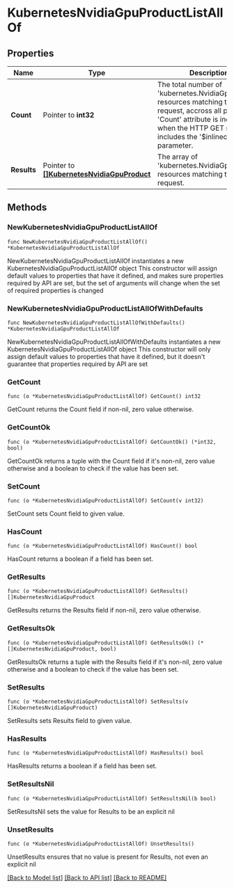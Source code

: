 # KubernetesNvidiaGpuProductListAllOf

## Properties

Name | Type | Description | Notes
------------ | ------------- | ------------- | -------------
**Count** | Pointer to **int32** | The total number of &#39;kubernetes.NvidiaGpuProduct&#39; resources matching the request, accross all pages. The &#39;Count&#39; attribute is included when the HTTP GET request includes the &#39;$inlinecount&#39; parameter. | [optional] 
**Results** | Pointer to [**[]KubernetesNvidiaGpuProduct**](KubernetesNvidiaGpuProduct.md) | The array of &#39;kubernetes.NvidiaGpuProduct&#39; resources matching the request. | [optional] 

## Methods

### NewKubernetesNvidiaGpuProductListAllOf

`func NewKubernetesNvidiaGpuProductListAllOf() *KubernetesNvidiaGpuProductListAllOf`

NewKubernetesNvidiaGpuProductListAllOf instantiates a new KubernetesNvidiaGpuProductListAllOf object
This constructor will assign default values to properties that have it defined,
and makes sure properties required by API are set, but the set of arguments
will change when the set of required properties is changed

### NewKubernetesNvidiaGpuProductListAllOfWithDefaults

`func NewKubernetesNvidiaGpuProductListAllOfWithDefaults() *KubernetesNvidiaGpuProductListAllOf`

NewKubernetesNvidiaGpuProductListAllOfWithDefaults instantiates a new KubernetesNvidiaGpuProductListAllOf object
This constructor will only assign default values to properties that have it defined,
but it doesn't guarantee that properties required by API are set

### GetCount

`func (o *KubernetesNvidiaGpuProductListAllOf) GetCount() int32`

GetCount returns the Count field if non-nil, zero value otherwise.

### GetCountOk

`func (o *KubernetesNvidiaGpuProductListAllOf) GetCountOk() (*int32, bool)`

GetCountOk returns a tuple with the Count field if it's non-nil, zero value otherwise
and a boolean to check if the value has been set.

### SetCount

`func (o *KubernetesNvidiaGpuProductListAllOf) SetCount(v int32)`

SetCount sets Count field to given value.

### HasCount

`func (o *KubernetesNvidiaGpuProductListAllOf) HasCount() bool`

HasCount returns a boolean if a field has been set.

### GetResults

`func (o *KubernetesNvidiaGpuProductListAllOf) GetResults() []KubernetesNvidiaGpuProduct`

GetResults returns the Results field if non-nil, zero value otherwise.

### GetResultsOk

`func (o *KubernetesNvidiaGpuProductListAllOf) GetResultsOk() (*[]KubernetesNvidiaGpuProduct, bool)`

GetResultsOk returns a tuple with the Results field if it's non-nil, zero value otherwise
and a boolean to check if the value has been set.

### SetResults

`func (o *KubernetesNvidiaGpuProductListAllOf) SetResults(v []KubernetesNvidiaGpuProduct)`

SetResults sets Results field to given value.

### HasResults

`func (o *KubernetesNvidiaGpuProductListAllOf) HasResults() bool`

HasResults returns a boolean if a field has been set.

### SetResultsNil

`func (o *KubernetesNvidiaGpuProductListAllOf) SetResultsNil(b bool)`

 SetResultsNil sets the value for Results to be an explicit nil

### UnsetResults
`func (o *KubernetesNvidiaGpuProductListAllOf) UnsetResults()`

UnsetResults ensures that no value is present for Results, not even an explicit nil

[[Back to Model list]](../README.md#documentation-for-models) [[Back to API list]](../README.md#documentation-for-api-endpoints) [[Back to README]](../README.md)


